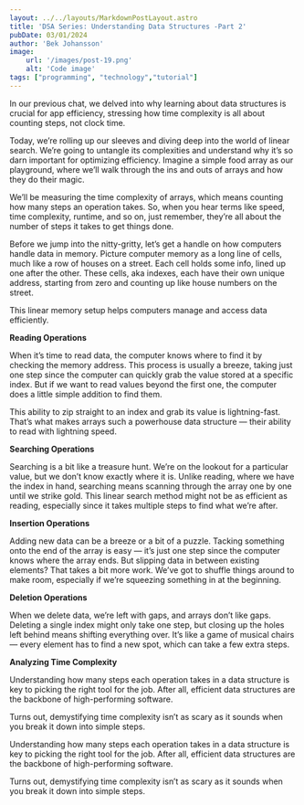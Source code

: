 ```yaml
---
layout: ../../layouts/MarkdownPostLayout.astro
title: 'DSA Series: Understanding Data Structures -Part 2'
pubDate: 03/01/2024
author: 'Bek Johansson'
image:
    url: '/images/post-19.png'
    alt: 'Code image'
tags: ["programming", "technology","tutorial"]
---
```

<div class='prose'>

In our previous chat, we delved into why learning about data structures is crucial for app efficiency, stressing how time complexity is all about counting steps, not clock time.

Today, we’re rolling up our sleeves and diving deep into the world of linear search. We’re going to untangle its complexities and understand why it’s so darn important for optimizing efficiency. Imagine a simple food array as our playground, where we’ll walk through the ins and outs of arrays and how they do their magic.

We’ll be measuring the time complexity of arrays, which means counting how many steps an operation takes. So, when you hear terms like speed, time complexity, runtime, and so on, just remember, they’re all about the number of steps it takes to get things done.

Before we jump into the nitty-gritty, let’s get a handle on how computers handle data in memory. Picture computer memory as a long line of cells, much like a row of houses on a street. Each cell holds some info, lined up one after the other. These cells, aka indexes, each have their own unique address, starting from zero and counting up like house numbers on the street.

This linear memory setup helps computers manage and access data efficiently.

**Reading Operations**

When it’s time to read data, the computer knows where to find it by checking the memory address. This process is usually a breeze, taking just one step since the computer can quickly grab the value stored at a specific index. But if we want to read values beyond the first one, the computer does a little simple addition to find them.

This ability to zip straight to an index and grab its value is lightning-fast. That’s what makes arrays such a powerhouse data structure — their ability to read with lightning speed.

**Searching Operations**

Searching is a bit like a treasure hunt. We’re on the lookout for a particular value, but we don’t know exactly where it is. Unlike reading, where we have the index in hand, searching means scanning through the array one by one until we strike gold. This linear search method might not be as efficient as reading, especially since it takes multiple steps to find what we’re after.

**Insertion Operations**

Adding new data can be a breeze or a bit of a puzzle. Tacking something onto the end of the array is easy — it’s just one step since the computer knows where the array ends. But slipping data in between existing elements? That takes a bit more work. We’ve got to shuffle things around to make room, especially if we’re squeezing something in at the beginning.

**Deletion Operations**

When we delete data, we’re left with gaps, and arrays don’t like gaps. Deleting a single index might only take one step, but closing up the holes left behind means shifting everything over. It’s like a game of musical chairs — every element has to find a new spot, which can take a few extra steps.

**Analyzing Time Complexity**

Understanding how many steps each operation takes in a data structure is key to picking the right tool for the job. After all, efficient data structures are the backbone of high-performing software.

Turns out, demystifying time complexity isn’t as scary as it sounds when you break it down into simple steps.

Understanding how many steps each operation takes in a data structure is key to picking the right tool for the job. After all, efficient data structures are the backbone of high-performing software.

Turns out, demystifying time complexity isn’t as scary as it sounds when you break it down into simple steps.

</div>